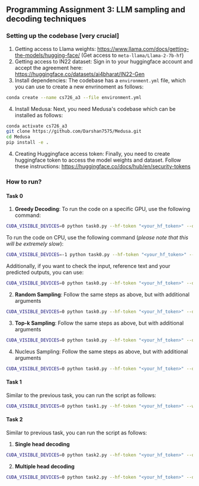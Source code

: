 ## Programming Assignment 3: LLM sampling and decoding techniques

### Setting up the codebase [very crucial]
1. Getting access to Llama weights: https://www.llama.com/docs/getting-the-models/hugging-face/ (Get access to `meta-llama/Llama-2-7b-hf`)
2. Getting access to IN22 dataset: Sign in to your huggingface account and accept the agreement here: https://huggingface.co/datasets/ai4bharat/IN22-Gen
3. Install dependencies: The codebase has a `environment.yml` file, which you can use to create a new envrinoment as follows:
```bash 
conda create --name cs726_a3 --file environment.yml
```
4. Install Medusa: Next, you need Medusa's codebase which can be installed as follows:
```bash
conda activate cs726_a3
git clone https://github.com/Darshan7575/Medusa.git
cd Medusa
pip install -e .
```
4. Creating Huggingface access token: Finally, you need to create huggingface token to access the model weights and dataset. Follow these instructions: https://huggingface.co/docs/hub/en/security-tokens


### How to run?
#### Task 0

1. **Greedy Decoding**: To run the code on a specific GPU, use the following command:
```bash
CUDA_VISIBLE_DEVICES=0 python task0.py --hf-token "<your_hf_token>" --decoding-strategy "greedy"
```
To run the code on CPU, use the following command (*please note that this will be extremely slow*):
```bash
CUDA_VISIBLE_DEVICES=-1 python task0.py --hf-token "<your_hf_token>" --decoding-strategy "greedy"
```
Additionally, if you want to check the input, reference text and your predicted outputs, you can use:
```bash
CUDA_VISIBLE_DEVICES=0 python task0.py --hf-token "<your_hf_token>" --decoding-strategy "greedy" --debug true
```

2. **Random Sampling**: Follow the same steps as above, but with additional arguments
```bash
CUDA_VISIBLE_DEVICES=0 python task0.py --hf-token "<your_hf_token>" --decoding-strategy "random" --tau <tau value>
```

3. **Top-k Sampling**: Follow the same steps as above, but with additional arguments
```bash
CUDA_VISIBLE_DEVICES=0 python task0.py --hf-token "<your_hf_token>" --decoding-strategy "topk" --k <k value>
```

4. Nucleus Sampling: Follow the same steps as above, but with additional arguments
```bash
CUDA_VISIBLE_DEVICES=0 python task0.py --hf-token "<your_hf_token>" --decoding-strategy "nucleus" --p <p value>
```

#### Task 1
Similar to the previous task, you can run the script as follows:
```bash
CUDA_VISIBLE_DEVICES=0 python task1.py --hf-token "<your_hf_token>" --word_list <path to the word_lists.txt file>
```

#### Task 2
Similar to previous task, you can run the script as follows:
1. **Single head decoding**
```bash 
CUDA_VISIBLE_DEVICES=0 python task2.py --hf-token "<your_hf_token>" --decoding-strategy "single-head"
```

2. **Multiple head decoding**
```bash
CUDA_VISIBLE_DEVICES=0 python task2.py --hf-token "<your_hf_token>" --decoding-strategy "multi-head" --beam-width <beam width> --use-no-medusa-heads <no of medusa heads to be used>
```